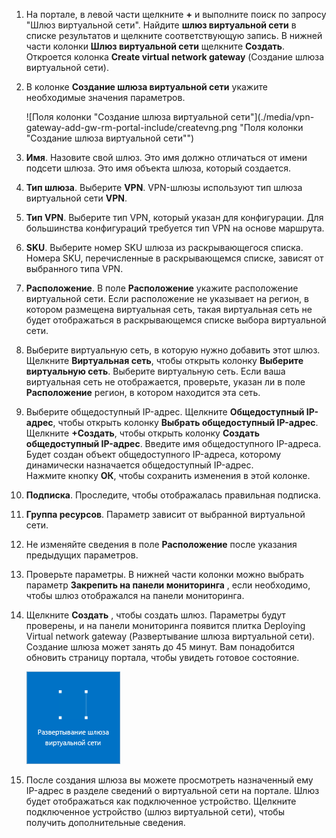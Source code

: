 1. На портале, в левой части щелкните **+** и выполните поиск по запросу "Шлюз виртуальной сети". Найдите **шлюз виртуальной сети** в списке результатов и щелкните соответствующую запись. В нижней части колонки **Шлюз виртуальной сети** щелкните **Создать**. Откроется колонка **Create virtual network gateway** (Создание шлюза виртуальной сети).
2. В колонке **Создание шлюза виртуальной сети** укажите необходимые значения параметров.

    ![Поля колонки "Создание шлюза виртуальной сети"](./media/vpn-gateway-add-gw-rm-portal-include/createvng.png "Поля колонки "Создание шлюза виртуальной сети"")
3. **Имя**. Назовите свой шлюз. Это имя должно отличаться от имени подсети шлюза. Это имя объекта шлюза, который создается.
4. **Тип шлюза**. Выберите **VPN**. VPN-шлюзы используют тип шлюза виртуальной сети **VPN**. 
5. **Тип VPN**. Выберите тип VPN, который указан для конфигурации. Для большинства конфигураций требуется тип VPN на основе маршрута.
6. **SKU**. Выберите номер SKU шлюза из раскрывающегося списка. Номера SKU, перечисленные в раскрывающемся списке, зависят от выбранного типа VPN.
7. **Расположение**. В поле **Расположение** укажите расположение виртуальной сети. Если расположение не указывает на регион, в котором размещена виртуальная сеть, такая виртуальная сеть не будет отображаться в раскрывающемся списке выбора виртуальной сети.
8. Выберите виртуальную сеть, в которую нужно добавить этот шлюз. Щелкните **Виртуальная сеть**, чтобы открыть колонку **Выберите виртуальную сеть**. Выберите виртуальную сеть. Если ваша виртуальная сеть не отображается, проверьте, указан ли в поле **Расположение** регион, в котором находится эта сеть.
9. Выберите общедоступный IP-адрес. Щелкните **Общедоступный IP-адрес**, чтобы открыть колонку **Выбрать общедоступный IP-адрес**. Щелкните **+Создать**, чтобы открыть колонку **Создать общедоступный IP-адрес**. Введите имя общедоступного IP-адреса. Будет создан объект общедоступного IP-адреса, которому динамически назначается общедоступный IP-адрес.<br>Нажмите кнопку **ОК**, чтобы сохранить изменения в этой колонке.
10. **Подписка**. Проследите, чтобы отображалась правильная подписка.
11. **Группа ресурсов**. Параметр зависит от выбранной виртуальной сети. 
12. Не изменяйте сведения в поле **Расположение** после указания предыдущих параметров.
13. Проверьте параметры. В нижней части колонки можно выбрать параметр **Закрепить на панели мониторинга** , если необходимо, чтобы шлюз отображался на панели мониторинга.
14. Щелкните **Создать** , чтобы создать шлюз. Параметры будут проверены, и на панели мониторинга появится плитка Deploying Virtual network gateway (Развертывание шлюза виртуальной сети). Создание шлюза может занять до 45 минут. Вам понадобится обновить страницу портала, чтобы увидеть готовое состояние.
    
    ![Развертывание шлюза виртуальной сети](./media/vpn-gateway-add-gw-rm-portal-include/deployvnetgw150.png "Развертывание шлюза виртуальной сети")
15. После создания шлюза вы можете просмотреть назначенный ему IP-адрес в разделе сведений о виртуальной сети на портале. Шлюз будет отображаться как подключенное устройство. Щелкните подключенное устройство (шлюз виртуальной сети), чтобы получить дополнительные сведения.



<!--HONumber=Jan17_HO3-->


